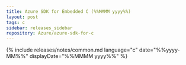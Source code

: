 ```yaml
---
title: Azure SDK for Embedded C (%%MMMM yyyy%%)
layout: post
tags: c
sidebar: releases_sidebar
repository: Azure/azure-sdk-for-c
---
```


{% include releases/notes/common.md language="c" date="%%yyyy-MM%%" displayDate="%%MMMM yyyy%%" %}

<!--
#### Stable

- _Add packages_

#### Updates

- _Add packages_

#### Beta

- _Add packages_

## Installation Instructions

To install any of our packages, copy and paste the following commands into a terminal:

```bash
$> 
```

## Feedback

If you have a bug or feature request for one of the libraries, please post an issue to [GitHub](https://github.com/Azure/azure-sdk-for-c/issues).

## Release highlights

### _Package name_

- Major changes only!

## Latest Releases

View all the latest versions of C packages [here][c-latest-releases].

{% include refs.md %}
-->
